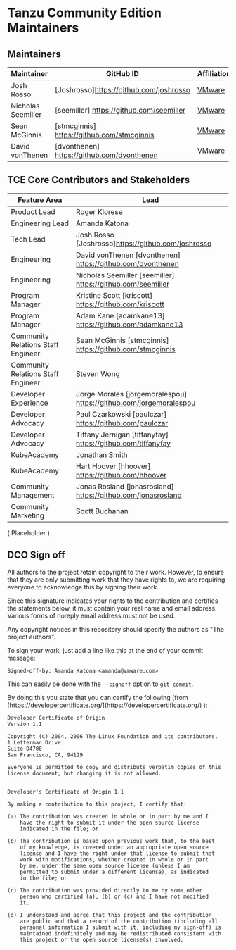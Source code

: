 # Tanzu Community Edition Maintainers

## Maintainers
| Maintainer | GitHub ID | Affiliation |
|------------|-----------|-------------|
|Josh Rosso | [Joshrosso]https://github.com/joshrosso | [VMware](https://www.github.com/vmware/) |
|Nicholas Seemiller | [seemiller] https://github.com/seemiller | [VMware](https://www.github.com/vmware/) |
|Sean McGinnis | [stmcginnis] https://github.com/stmcginnis | [VMware](https://www.github.com/vmware/) |
|David vonThenen | [dvonthenen] https://github.com/dvonthenen | [VMware](https://www.github.com/vmware/) |


## TCE Core Contributors and Stakeholders
| Feature Area | Lead |
|--------------|------|
| Product Lead | Roger Klorese|
|Engineering Lead | Amanda Katona|
|Tech Lead | Josh Rosso [Joshrosso]https://github.com/joshrosso |
| Engineering | David vonThenen  [dvonthenen] https://github.com/dvonthenen |
| Engineering | Nicholas Seemiller [seemiller]  https://github.com/seemiller |
| Program Manager | Kristine Scott [kriscott] https://github.com/kriscott |
| Program Manager | Adam Kane [adamkane13] https://github.com/adamkane13 |
| Community Relations Staff Engineer | Sean McGinnis [stmcginnis] https://github.com/stmcginnis |
| Community Relations Staff Engineer | Steven Wong |
| Developer Experience | Jorge Morales [jorgemoralespou] https://github.com/jorgemoralespou |
| Developer Advocacy | Paul Czarkowski [paulczar] https://github.com/paulczar |
| Developer Advocacy | Tiffany Jernigan [tiffanyfay] https://github.com/tiffanyfay|
| KubeAcademy | Jonathan Smith |
| KubeAcademy | Hart Hoover [hhoover] https://github.com/hhoover |
| Community Management | Jonas Rosland [jonasrosland] https://github.com/jonasrosland |
| Community Marketing | Scott Buchanan |


( Placeholder )

## DCO Sign off

All authors to the project retain copyright to their work. However, to ensure
that they are only submitting work that they have rights to, we are requiring
everyone to acknowledge this by signing their work.

Since this signature indicates your rights to the contribution and
certifies the statements below, it must contain your real name and
email address. Various forms of noreply email address must not be used.

Any copyright notices in this repository should specify the authors as "The
project authors".

To sign your work, just add a line like this at the end of your commit message:

```
Signed-off-by: Amanda Katona <amanda@vmware.com>
```

This can easily be done with the `--signoff` option to `git commit`.

By doing this you state that you can certify the following (from [https://developercertificate.org/](https://developercertificate.org/) ):

```
Developer Certificate of Origin
Version 1.1

Copyright (C) 2004, 2006 The Linux Foundation and its contributors.
1 Letterman Drive
Suite D4700
San Francisco, CA, 94129

Everyone is permitted to copy and distribute verbatim copies of this
license document, but changing it is not allowed.


Developer's Certificate of Origin 1.1

By making a contribution to this project, I certify that:

(a) The contribution was created in whole or in part by me and I
    have the right to submit it under the open source license
    indicated in the file; or

(b) The contribution is based upon previous work that, to the best
    of my knowledge, is covered under an appropriate open source
    license and I have the right under that license to submit that
    work with modifications, whether created in whole or in part
    by me, under the same open source license (unless I am
    permitted to submit under a different license), as indicated
    in the file; or

(c) The contribution was provided directly to me by some other
    person who certified (a), (b) or (c) and I have not modified
    it.

(d) I understand and agree that this project and the contribution
    are public and that a record of the contribution (including all
    personal information I submit with it, including my sign-off) is
    maintained indefinitely and may be redistributed consistent with
    this project or the open source license(s) involved.
```
